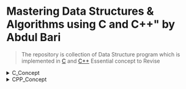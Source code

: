 # Mastering Data Structures & Algorithms using C and C++" by Abdul Bari

>The repository is collection of Data Structure program which is implemented in [C](https://github.com/saket61195/Mastery_in_Data_Structure/blob/main/C_Readme_.md)
>and [C++](https://github.com/saket61195/Mastery_in_Data_Structure/blob/main/CPP_Readme_.md)
> Essential concept to Revise
<details>
<summary>C_Concept</summary>
<ul>
<li><a href="https://github.com/saket61195/Mastery_in_Data_Structure/blob/main/P00_essential_c_and_cpp_concepts/c_code/P1_array.c
">array</a></li>

<li><a href="https://github.com/saket61195/Mastery_in_Data_Structure/blob/main/P00_essential_c_and_cpp_concepts/c_code/P2_structures.c
">structures</a></li>

<li><a href="https://github.com/saket61195/Mastery_in_Data_Structure/blob/main/P00_essential_c_and_cpp_concepts/c_code/P3_pointer.c
">pointer</a></li>

<li><a href="https://github.com/saket61195/Mastery_in_Data_Structure/blob/main/P00_essential_c_and_cpp_concepts/c_code/P5_pointer_to_structure.c
">pointer_to_structure</a></li>

<li><a href="https://github.com/saket61195/Mastery_in_Data_Structure/blob/main/P00_essential_c_and_cpp_concepts/c_code/P6_function.c
">function</a></li>

<li><a href="https://github.com/saket61195/Mastery_in_Data_Structure/blob/main/P00_essential_c_and_cpp_concepts/c_code/P7_parameter_passing_method.c
">parameter_passing_method</a></li>

<li><a href="https://github.com/saket61195/Mastery_in_Data_Structure/blob/main/P00_essential_c_and_cpp_concepts/c_code/P8_array_as_parameter0.c
">array_as_parameter</a></li>

<li><a href="https://github.com/saket61195/Mastery_in_Data_Structure/blob/main/P00_essential_c_and_cpp_concepts/c_code/P8_array_as_parameter1.c
">array_as_parameter</a></li>

<li><a href="https://github.com/saket61195/Mastery_in_Data_Structure/blob/main/P00_essential_c_and_cpp_concepts/c_code/P9_structure_as_parameter.c
">structure_as_parameter</a></li>
<li><a href="https://github.com/saket61195/Mastery_in_Data_Structure/blob/main/P00_essential_c_and_cpp_concepts/c_code/P10_returning_address_of_structure.c
">returning_address_of_structure</a></li>

<li><a href="https://github.com/saket61195/Mastery_in_Data_Structure/blob/main/P00_essential_c_and_cpp_concepts/c_code/P11_using_array_structure_as_parameter.c
">using_array_structure_as_parameter</a></li>

<li><a href="https://github.com/saket61195/Mastery_in_Data_Structure/blob/main/P00_essential_c_and_cpp_concepts/c_code/P12_monolithic_programming.c
">monolithic_programming</a></li>

<li><a href="https://github.com/saket61195/Mastery_in_Data_Structure/blob/main/P00_essential_c_and_cpp_concepts/c_code/P13_modular_programming.c
">modular_programming</a></li>

<li><a href="https://github.com/saket61195/Mastery_in_Data_Structure/blob/main/P00_essential_c_and_cpp_concepts/c_code/P14_structure_function.c
">structure_function</a></li>
</details>
</ul>
<details>
<summary>CPP_Concept</summary>
<ul>
<li><a href="https://github.com/saket61195/Mastery_in_Data_Structure/blob/main/P00_essential_c_and_cpp_concepts/cpp_code/P1_array.cpp
">array</a></li>

<li><a href="https://github.com/saket61195/Mastery_in_Data_Structure/blob/main/P00_essential_c_and_cpp_concepts/cpp_code/P2_structures.cpp
">structures</a></li>

<li><a href="https://github.com/saket61195/Mastery_in_Data_Structure/blob/main/P00_essential_c_and_cpp_concepts/cpp_code/P3_pointer.cpp
">pointer</a></li>

<li><a href="https://github.com/saket61195/Mastery_in_Data_Structure/blob/main/P00_essential_c_and_cpp_concepts/cpp_code/P5_pointer_to_structure.cpp
">pointer_to_structure</a></li>

<li><a href="https://github.com/saket61195/Mastery_in_Data_Structure/blob/main/P00_essential_c_and_cpp_concepts/cpp_code/P6_function.cpp
">function</a></li>

<li><a href="https://github.com/saket61195/Mastery_in_Data_Structure/blob/main/P00_essential_c_and_cpp_concepts/cpp_code/P7_parameter_passing_method.cpp
">parameter_passing_method</a></li>

<li><a href="https://github.com/saket61195/Mastery_in_Data_Structure/blob/main/P00_essential_c_and_cpp_concepts/cpp_code/P8_array_as_parameter0.cpp
">array_as_parameter</a></li>

<li><a href="https://github.com/saket61195/Mastery_in_Data_Structure/blob/main/P00_essential_c_and_cpp_concepts/cpp_code/P8_array_as_parameter1.cpp
">array_as_parameter</a></li>

<li><a href="https://github.com/saket61195/Mastery_in_Data_Structure/blob/main/P00_essential_c_and_cpp_concepts/cpp_code/P9_structure_as_parameter.cpp
">structure_as_parameter</a></li>
<li><a href="https://github.com/saket61195/Mastery_in_Data_Structure/blob/main/P00_essential_c_and_cpp_concepts/cpp_code/P10_returning_address_of_structure.c
">returning_address_of_structure</a></li>

<li><a href="https://github.com/saket61195/Mastery_in_Data_Structure/blob/main/P00_essential_c_and_cpp_concepts/cpp_code/P11_using_array_structure_as_parameter.c
">using_array_structure_as_parameter</a></li>

<li><a href="https://github.com/saket61195/Mastery_in_Data_Structure/blob/main/P00_essential_c_and_cpp_concepts/cpp_code/P12_monolithic_programming.cpp
">monolithic_programming</a></li>

<li><a href="https://github.com/saket61195/Mastery_in_Data_Structure/blob/main/P00_essential_c_and_cpp_concepts/cpp_code/P13_modular_programming.cpp
">modular_programming</a></li>

<li><a href="https://github.com/saket61195/Mastery_in_Data_Structure/blob/main/P00_essential_c_and_cpp_concepts/cpp_code/P14_structure_function.cpp
">structure_function</a></li>

<li><a href="https://github.com/saket61195/Mastery_in_Data_Structure/tree/main/P00_essential_c_and_cpp_concepts/cpp_code/P15_object_oriented_using_structure.cpp
">object_oriented_using_structure</a></li>

<li><a href="https://github.com/saket61195/Mastery_in_Data_Structure/tree/main/P00_essential_c_and_cpp_concepts/cpp_code/P16_object_oriented_using_class.cpp
">object_oriented_using_class</a></li>

<li><a href="https://github.com/saket61195/Mastery_in_Data_Structure/tree/main/P00_essential_c_and_cpp_concepts/cpp_code/P17_class_and_constructor.cpp
">class_and_constructor</a></li>

<li><a href="https://github.com/saket61195/Mastery_in_Data_Structure/tree/main/P00_essential_c_and_cpp_concepts/cpp_code/P18_class_and_constructor.cpp
">class_and_constructor</a></li>

<li><a href="https://github.com/saket61195/Mastery_in_Data_Structure/tree/main/P00_essential_c_and_cpp_concepts/cpp_code/P19_this_keyword.cpp
">this_keyword</a></li>
</details>
</ul>
